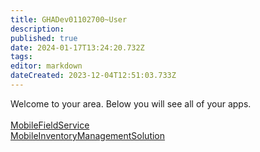 ```yaml
---
title: GHADev01102700~User
description: 
published: true
date: 2024-01-17T13:24:20.732Z
tags: 
editor: markdown
dateCreated: 2023-12-04T12:51:03.733Z
---
```


Welcome to your area. Below you will see all of your apps.<br><br>[MobileFieldService](/Apps/MobileFieldService)<br>[MobileInventoryManagementSolution](/Apps/MIMS/MobileInventoryManagementSolution)<br>